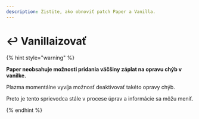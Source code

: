 ```yaml
---
description: Zistite, ako obnoviť patch Paper a Vanilla.
---
```


# ↩️ Vanillaizovať

{% hint style="warning" %}

**Paper neobsahuje možnosti pridania väčšiny záplat na opravu chýb v vanilke.**

Plazma momentálne vyvíja možnosť deaktivovať takéto opravy chýb.

Preto je tento sprievodca stále v procese úprav a informácie sa môžu meniť.

{% endhint %}
